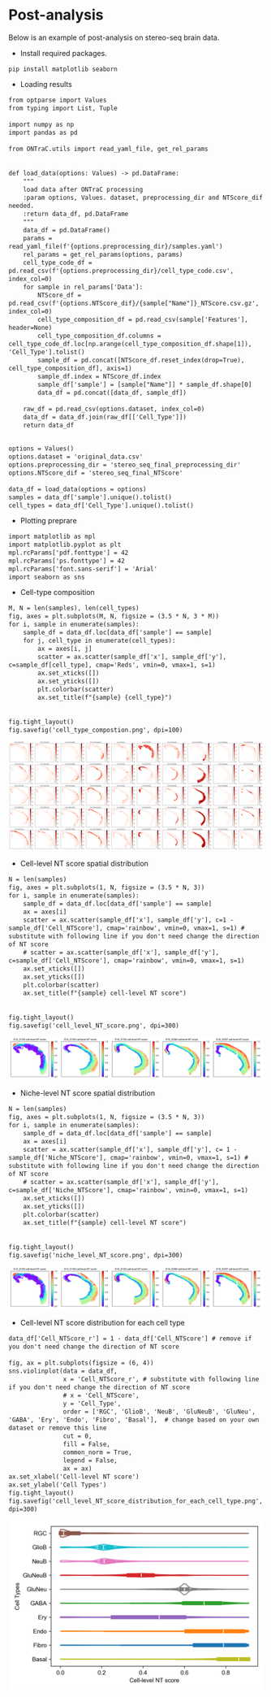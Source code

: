 # Post-analysis

Below is an example of post-analysis on stereo-seq brain data.

- Install required packages.

```{sh}
pip install matplotlib seaborn
```

- Loading results

```{python}
from optparse import Values
from typing import List, Tuple

import numpy as np
import pandas as pd

from ONTraC.utils import read_yaml_file, get_rel_params


def load_data(options: Values) -> pd.DataFrame:
    """
    load data after ONTraC processing
    :param options, Values. dataset, preprocessing_dir and NTScore_dif needed.
    :return data_df, pd.DataFrame
    """
    data_df = pd.DataFrame()
    params = read_yaml_file(f'{options.preprocessing_dir}/samples.yaml')
    rel_params = get_rel_params(options, params)
    cell_type_code_df = pd.read_csv(f'{options.preprocessing_dir}/cell_type_code.csv', index_col=0)
    for sample in rel_params['Data']:
        NTScore_df = pd.read_csv(f'{options.NTScore_dif}/{sample["Name"]}_NTScore.csv.gz', index_col=0)
        cell_type_composition_df = pd.read_csv(sample['Features'], header=None)
        cell_type_composition_df.columns = cell_type_code_df.loc[np.arange(cell_type_composition_df.shape[1]), 'Cell_Type'].tolist()
        sample_df = pd.concat([NTScore_df.reset_index(drop=True), cell_type_composition_df], axis=1)
        sample_df.index = NTScore_df.index
        sample_df['sample'] = [sample["Name"]] * sample_df.shape[0]
        data_df = pd.concat([data_df, sample_df])
    
    raw_df = pd.read_csv(options.dataset, index_col=0)
    data_df = data_df.join(raw_df[['Cell_Type']])
    return data_df


```

```{python}
options = Values()
options.dataset = 'original_data.csv'
options.preprocessing_dir = 'stereo_seq_final_preprocessing_dir'
options.NTScore_dif = 'stereo_seq_final_NTScore'

data_df = load_data(options = options)
samples = data_df['sample'].unique().tolist()
cell_types = data_df['Cell_Type'].unique().tolist()
```

- Plotting preprare

```{python}
import matplotlib as mpl
import matplotlib.pyplot as plt
mpl.rcParams['pdf.fonttype'] = 42
mpl.rcParams['ps.fonttype'] = 42
mpl.rcParams['font.sans-serif'] = 'Arial'
import seaborn as sns
```

- Cell-type composition

```{python}
M, N = len(samples), len(cell_types)
fig, axes = plt.subplots(M, N, figsize = (3.5 * N, 3 * M))
for i, sample in enumerate(samples):
    sample_df = data_df.loc[data_df['sample'] == sample]
    for j, cell_type in enumerate(cell_types):
        ax = axes[i, j]
        scatter = ax.scatter(sample_df['x'], sample_df['y'], c=sample_df[cell_type], cmap='Reds', vmin=0, vmax=1, s=1)
        ax.set_xticks([])
        ax.set_yticks([])
        plt.colorbar(scatter)
        ax.set_title(f"{sample} {cell_type}")


fig.tight_layout()
fig.savefig('cell_type_compostion.png', dpi=100)
```

![cell_type_composition_image](../docs/source/_static/images/cell_type_compostion.png)

- Cell-level NT score spatial distribution

```{python}
N = len(samples)
fig, axes = plt.subplots(1, N, figsize = (3.5 * N, 3))
for i, sample in enumerate(samples):
    sample_df = data_df.loc[data_df['sample'] == sample]
    ax = axes[i]
    scatter = ax.scatter(sample_df['x'], sample_df['y'], c=1 - sample_df['Cell_NTScore'], cmap='rainbow', vmin=0, vmax=1, s=1) # substitute with following line if you don't need change the direction of NT score
    # scatter = ax.scatter(sample_df['x'], sample_df['y'], c=sample_df['Cell_NTScore'], cmap='rainbow', vmin=0, vmax=1, s=1)
    ax.set_xticks([])
    ax.set_yticks([])
    plt.colorbar(scatter)
    ax.set_title(f"{sample} cell-level NT score")


fig.tight_layout()
fig.savefig('cell_level_NT_score.png', dpi=300)
```

![cell_level_NT_score_image](../docs/source/_static/images/cell_level_NT_score.png)

- Niche-level NT score spatial distribution

```{python}
N = len(samples)
fig, axes = plt.subplots(1, N, figsize = (3.5 * N, 3))
for i, sample in enumerate(samples):
    sample_df = data_df.loc[data_df['sample'] == sample]
    ax = axes[i]
    scatter = ax.scatter(sample_df['x'], sample_df['y'], c= 1 - sample_df['Niche_NTScore'], cmap='rainbow', vmin=0, vmax=1, s=1) # substitute with following line if you don't need change the direction of NT score
    # scatter = ax.scatter(sample_df['x'], sample_df['y'], c=sample_df['Niche_NTScore'], cmap='rainbow', vmin=0, vmax=1, s=1)
    ax.set_xticks([])
    ax.set_yticks([])
    plt.colorbar(scatter)
    ax.set_title(f"{sample} cell-level NT score")


fig.tight_layout()
fig.savefig('niche_level_NT_score.png', dpi=300)
```

![niche_level_NT_score_image](../docs/source/_static/images/niche_level_NT_score.png)

- Cell-level NT score distribution for each cell type

```{python}
data_df['Cell_NTScore_r'] = 1 - data_df['Cell_NTScore'] # remove if you don't need change the direction of NT score

fig, ax = plt.subplots(figsize = (6, 4))
sns.violinplot(data = data_df,
               x = 'Cell_NTScore_r', # substitute with following line if you don't need change the direction of NT score
               # x = 'Cell_NTScore',
               y = 'Cell_Type',
               order = ['RGC', 'GlioB', 'NeuB', 'GluNeuB', 'GluNeu', 'GABA', 'Ery', 'Endo', 'Fibro', 'Basal'],  # change based on your own dataset or remove this line
               cut = 0,
               fill = False,
               common_norm = True,
               legend = False,
               ax = ax)
ax.set_xlabel('Cell-level NT score')
ax.set_ylabel('Cell Types')
fig.tight_layout()
fig.savefig('cell_level_NT_score_distribution_for_each_cell_type.png', dpi=300)
```

![cell_level_NT_score_distribution_for_each_cell_type](../docs/source/_static/images/cell_level_NT_score_distribution_for_each_cell_type.png)
